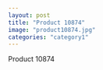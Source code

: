 ```yaml
---
layout: post
title: "Product 10874"
image: "product10874.jpg"
categories: "category1"
---
```

Product 10874

